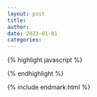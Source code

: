 ```yaml
---
layout: post
title: 
author: 
date: 2023-01-01
categories: 
---
```





{% highlight javascript %}

{% endhighlight %}





{% include endmark.html %}

